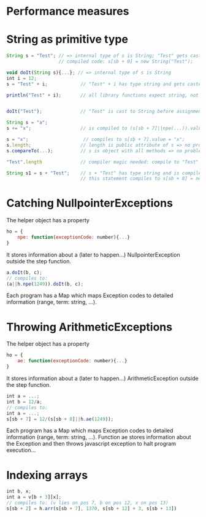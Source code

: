# Performance measures


# String as primitive type

```javascript
String s = "Test"; // => internal type of s is String; "Test" gets casted from string to String
                   // compiled code: s[sb + 0] = new String("Test");

void doIt(String s){...}; // => internal type of s is String
int i = 12;
s = "Test" + i;            // "Test" + i has type string and gets casted to String before assignment. compiled: s = new String("Test" + s[sb + 7]);

println("Test" + i);       // all library functions expect string, not String, so this compiles to h["..."].println("Test" + s[sb + 7]);


doIt("Test");              // "Test" is cast to String before assignment, so this compiles to doIt(new String("Test"));

String s = "a";
s += "x";                  // is compiled to (s[sb + 7]||npe(...)).value += "x";

s = "x";                    // compiles to s[sb + 7].value = "x";
s.length;                  // length is public attribute of s => no problem
s.compareTo(...);          // s is object with all methods => no problem

"Test".length              // compiler magic needed: compile to "Test".length

String s1 = s + "Test";    // s + "Test" has type string and is compiled to s[sb + 7].value + "Test". It gets casted to String before assignment, so
                           // this statement compiles to s[sb + 8] = new h["classes"].String(s[sb + 7].value + "Test");
```

# Catching NullpointerExceptions
The helper object has a property 
```javascript
ho = {
    npe: function(exceptionCode: number){...}
}
```
It stores information about a (later to happen...) NullpointerException outside the step function.
```javascript
a.doIt(b, c);
// compiles to:
(a||h.npe(1249)).doIt(b, c);

```
Each program has a Map which maps Exception codes to detailed information (range, term: string, ...).


# Throwing ArithmeticExceptions
The helper object has a property 
```javascript
ho = {
    ae: function(exceptionCode: number){...}
}
```
It stores information about a (later to happen...) ArithmeticException outside the step function.
```javascript
int a = ...;
int b = 12/a;
// compiles to:
int a = ...;
s[sb + 7] = 12/(s[sb + 8]||h.ae(1249));

```
Each program has a Map which maps Exception codes to detailed information (range, term: string, ...).
Function ae stores information about the Exception and then throws javascript exception to halt program execution...

# Indexing arrays
```javascript
int b, x;
int a = v[b + 3][x];
// compiles to: (v lies on pos 7, b on pos 12, x on pos 13)
s[sb + 2] = h.arr(s[sb + 7], 1370, s[sb + 12] + 3, s[sb + 13])
```


